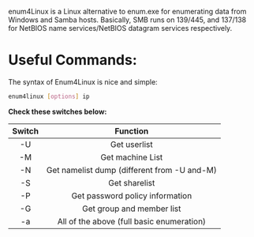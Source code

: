 enum4Linux is a Linux alternative to enum.exe for enumerating data from Windows and Samba hosts. Basically, SMB runs on 139/445, and 137/138 for NetBIOS name services/NetBIOS datagram services respectively.
# Useful Commands:

The syntax of Enum4Linux is nice and simple: 
```bash
enum4linux [options] ip
```

**Check these switches below:**

|**Switch** | **Function** |  
| :-------:| :------:|
|-U|Get userlist| 
|-M|Get machine List|
|-N|Get namelist dump (different from -U and-M)|
|-S|Get sharelist|
|-P|Get password policy information|
|-G|Get group and member list|
|-a|All of the above (full basic enumeration)|



